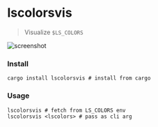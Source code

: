 # lscolorsvis

> Visualize `$LS_COLORS`

![screenshot](https://user-images.githubusercontent.com/14259816/190593685-32945a70-e19d-4b2d-af53-a1a1fee2bf8a.png)

### Install

```shell
cargo install lscolorsvis # install from cargo
```

### Usage

```shell
lscolorsvis # fetch from LS_COLORS env
lscolorsvis <lscolors> # pass as cli arg
```
